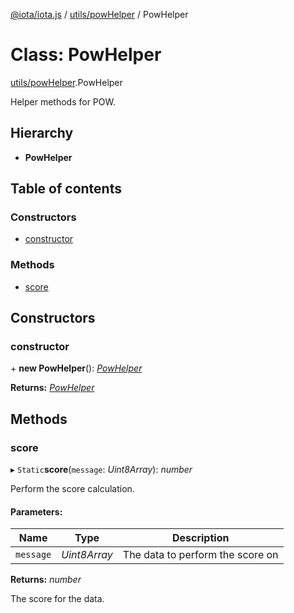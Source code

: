 [@iota/iota.js](../../README.md) / [utils/powHelper](../../modules/utils_powhelper.md) / PowHelper

# Class: PowHelper

[utils/powHelper](../../modules/utils_powhelper.md).PowHelper

Helper methods for POW.

## Hierarchy

* **PowHelper**

## Table of contents

### Constructors

- [constructor](powhelper.powhelper.md#constructor)

### Methods

- [score](powhelper.powhelper.md#score)

## Constructors

### constructor

\+ **new PowHelper**(): [*PowHelper*](powhelper.powhelper.md)

**Returns:** [*PowHelper*](powhelper.powhelper.md)

## Methods

### score

▸ `Static`**score**(`message`: *Uint8Array*): *number*

Perform the score calculation.

#### Parameters:

Name | Type | Description |
------ | ------ | ------ |
`message` | *Uint8Array* | The data to perform the score on   |

**Returns:** *number*

The score for the data.
